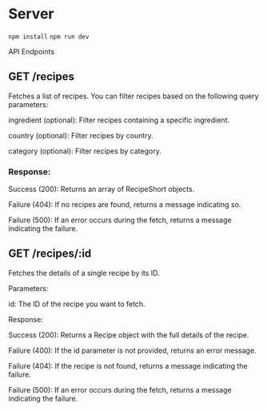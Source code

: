 # Server

`npm install`
`npm run dev`

API Endpoints
## GET /recipes
Fetches a list of recipes. You can filter recipes based on the following query parameters:

ingredient (optional): Filter recipes containing a specific ingredient.

country (optional): Filter recipes by country.

category (optional): Filter recipes by category.

### Response:

Success (200): Returns an array of RecipeShort objects.

Failure (404): If no recipes are found, returns a message indicating so.

Failure (500): If an error occurs during the fetch, returns a message indicating the failure.

## GET /recipes/:id
Fetches the details of a single recipe by its ID.

Parameters:

id: The ID of the recipe you want to fetch.

Response:

Success (200): Returns a Recipe object with the full details of the recipe.

Failure (400): If the id parameter is not provided, returns an error message.

Failure (404): If the recipe is not found, returns a message indicating the failure.

Failure (500): If an error occurs during the fetch, returns a message indicating the failure.